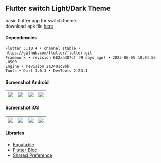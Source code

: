 ## Flutter switch Light/Dark Theme ##

basic flutter app for switch theme.  
download apk file [here](https://www.dropbox.com/s/r9jb5t7hepfqevi)

#### Dependencies ####
```
Flutter 3.10.4 • channel stable • https://github.com/flutter/flutter.git
Framework • revision 682aa387cf (9 days ago) • 2023-06-05 18:04:56 -0500
Engine • revision 2a3401c9bb
Tools • Dart 3.0.3 • DevTools 2.23.1
```

#### Screenshot Android ####
| ![](https://i.imgur.com/VefgPb6.png) | ![](https://i.imgur.com/VHKnuKx.png) | ![](https://i.imgur.com/KbYHNvh.png) | ![](https://i.imgur.com/UkU5pLb.png) |
| :---: | :---: | :---: | :---: |

#### Screenshot iOS ####
| ![](https://images2.imgbox.com/97/dc/lREOy8Ec_o.png) | ![](https://images2.imgbox.com/3d/c4/6MG2SBTB_o.png) | ![](https://images2.imgbox.com/92/b8/YwqEbWbX_o.png) | ![](https://images2.imgbox.com/fc/cf/O1fxcrSD_o.png) |
| :---: | :---: | :---: | :---: |

#### Libraries ####
- [Equatable](https://pub.dev/packages/equatable)
- [Flutter Bloc](https://pub.dev/packages/flutter_bloc)
- [Shared Preference](https://pub.dev/packages/shared_preferences)
